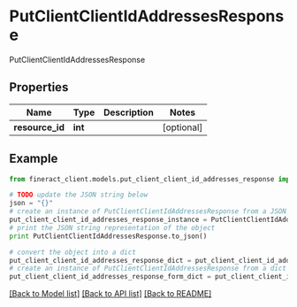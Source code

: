 # PutClientClientIdAddressesResponse

PutClientClientIdAddressesResponse

## Properties

Name | Type | Description | Notes
------------ | ------------- | ------------- | -------------
**resource_id** | **int** |  | [optional] 

## Example

```python
from fineract_client.models.put_client_client_id_addresses_response import PutClientClientIdAddressesResponse

# TODO update the JSON string below
json = "{}"
# create an instance of PutClientClientIdAddressesResponse from a JSON string
put_client_client_id_addresses_response_instance = PutClientClientIdAddressesResponse.from_json(json)
# print the JSON string representation of the object
print PutClientClientIdAddressesResponse.to_json()

# convert the object into a dict
put_client_client_id_addresses_response_dict = put_client_client_id_addresses_response_instance.to_dict()
# create an instance of PutClientClientIdAddressesResponse from a dict
put_client_client_id_addresses_response_form_dict = put_client_client_id_addresses_response.from_dict(put_client_client_id_addresses_response_dict)
```
[[Back to Model list]](../README.md#documentation-for-models) [[Back to API list]](../README.md#documentation-for-api-endpoints) [[Back to README]](../README.md)


